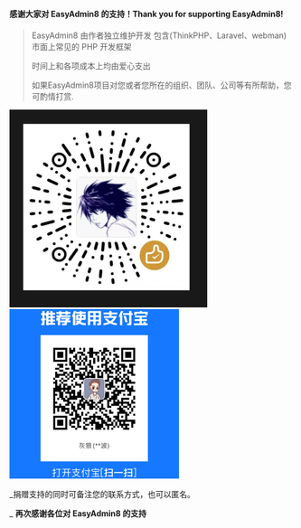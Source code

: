 #### 感谢大家对 EasyAdmin8 的支持！Thank you for supporting EasyAdmin8!

> EasyAdmin8 由作者独立维护开发 包含(ThinkPHP、Laravel、webman) 市面上常见的 PHP 开发框架
>
> 时间上和各项成本上均由爱心支出
>
> 如果EasyAdmin8项目对您或者您所在的组织、团队、公司等有所帮助，您可酌情打赏.
>
![wechat qrcode](/wechat_pay.png)
![alipay qrcode](/ali_pay.png)

_捐赠支持的同时可备注您的联系方式，也可以匿名。

_ **再次感谢各位对 EasyAdmin8 的支持**
